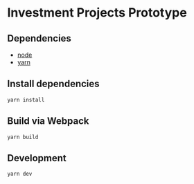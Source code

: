 # Investment Projects Prototype

## Dependencies
 - [node](https://nodejs.org/en/)
 - [yarn](https://yarnpkg.com/lang/en/)

## Install dependencies
    yarn install
    
## Build via Webpack
    yarn build
    
## Development
    yarn dev

